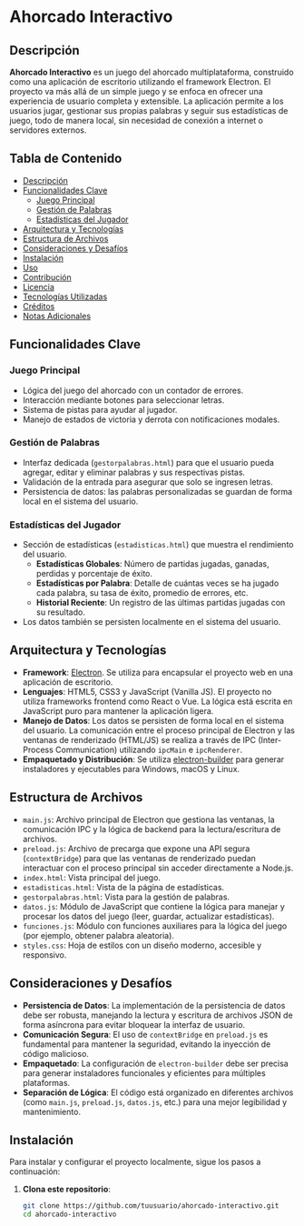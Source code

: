 # Ahorcado Interactivo

## Descripción

**Ahorcado Interactivo** es un juego del ahorcado multiplataforma, construido como una aplicación de escritorio utilizando el framework Electron. El proyecto va más allá de un simple juego y se enfoca en ofrecer una experiencia de usuario completa y extensible. La aplicación permite a los usuarios jugar, gestionar sus propias palabras y seguir sus estadísticas de juego, todo de manera local, sin necesidad de conexión a internet o servidores externos.

## Tabla de Contenido

- [Descripción](#descripción)
- [Funcionalidades Clave](#funcionalidades-clave)
  - [Juego Principal](#juego-principal)
  - [Gestión de Palabras](#gestión-de-palabras)
  - [Estadísticas del Jugador](#estadísticas-del-jugador)
- [Arquitectura y Tecnologías](#arquitectura-y-tecnologías)
- [Estructura de Archivos](#estructura-de-archivos)
- [Consideraciones y Desafíos](#consideraciones-y-desafíos)
- [Instalación](#instalación)
- [Uso](#uso)
- [Contribución](#contribución)
- [Licencia](#licencia)
- [Tecnologías Utilizadas](#tecnologías-utilizadas)
- [Créditos](#créditos)
- [Notas Adicionales](#notas-adicionales)

## Funcionalidades Clave

### Juego Principal

- Lógica del juego del ahorcado con un contador de errores.
- Interacción mediante botones para seleccionar letras.
- Sistema de pistas para ayudar al jugador.
- Manejo de estados de victoria y derrota con notificaciones modales.

### Gestión de Palabras

- Interfaz dedicada (`gestorpalabras.html`) para que el usuario pueda agregar, editar y eliminar palabras y sus respectivas pistas.
- Validación de la entrada para asegurar que solo se ingresen letras.
- Persistencia de datos: las palabras personalizadas se guardan de forma local en el sistema del usuario.

### Estadísticas del Jugador

- Sección de estadísticas (`estadisticas.html`) que muestra el rendimiento del usuario.
  - **Estadísticas Globales**: Número de partidas jugadas, ganadas, perdidas y porcentaje de éxito.
  - **Estadísticas por Palabra**: Detalle de cuántas veces se ha jugado cada palabra, su tasa de éxito, promedio de errores, etc.
  - **Historial Reciente**: Un registro de las últimas partidas jugadas con su resultado.
- Los datos también se persisten localmente en el sistema del usuario.

## Arquitectura y Tecnologías

- **Framework**: [Electron](https://www.electronjs.org/). Se utiliza para encapsular el proyecto web en una aplicación de escritorio.
- **Lenguajes**: HTML5, CSS3 y JavaScript (Vanilla JS). El proyecto no utiliza frameworks frontend como React o Vue. La lógica está escrita en JavaScript puro para mantener la aplicación ligera.
- **Manejo de Datos**: Los datos se persisten de forma local en el sistema del usuario. La comunicación entre el proceso principal de Electron y las ventanas de renderizado (HTML/JS) se realiza a través de IPC (Inter-Process Communication) utilizando `ipcMain` e `ipcRenderer`.
- **Empaquetado y Distribución**: Se utiliza [electron-builder](https://www.electron.build/) para generar instaladores y ejecutables para Windows, macOS y Linux.

## Estructura de Archivos

- `main.js`: Archivo principal de Electron que gestiona las ventanas, la comunicación IPC y la lógica de backend para la lectura/escritura de archivos.
- `preload.js`: Archivo de precarga que expone una API segura (`contextBridge`) para que las ventanas de renderizado puedan interactuar con el proceso principal sin acceder directamente a Node.js.
- `index.html`: Vista principal del juego.
- `estadisticas.html`: Vista de la página de estadísticas.
- `gestorpalabras.html`: Vista para la gestión de palabras.
- `datos.js`: Módulo de JavaScript que contiene la lógica para manejar y procesar los datos del juego (leer, guardar, actualizar estadísticas).
- `funciones.js`: Módulo con funciones auxiliares para la lógica del juego (por ejemplo, obtener palabra aleatoria).
- `styles.css`: Hoja de estilos con un diseño moderno, accesible y responsivo.

## Consideraciones y Desafíos

- **Persistencia de Datos**: La implementación de la persistencia de datos debe ser robusta, manejando la lectura y escritura de archivos JSON de forma asíncrona para evitar bloquear la interfaz de usuario.
- **Comunicación Segura**: El uso de `contextBridge` en `preload.js` es fundamental para mantener la seguridad, evitando la inyección de código malicioso.
- **Empaquetado**: La configuración de `electron-builder` debe ser precisa para generar instaladores funcionales y eficientes para múltiples plataformas.
- **Separación de Lógica**: El código está organizado en diferentes archivos (como `main.js`, `preload.js`, `datos.js`, etc.) para una mejor legibilidad y mantenimiento.

## Instalación

Para instalar y configurar el proyecto localmente, sigue los pasos a continuación:

1. **Clona este repositorio**:

   ```bash
   git clone https://github.com/tuusuario/ahorcado-interactivo.git
   cd ahorcado-interactivo
